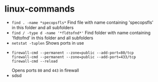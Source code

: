 # linux-commands
* `find . -name *specopsfls*` Find file with name containing 'specopsfls' in this folder and all subfolders
* `find / -type d -name '*fldtofnd*'` Find folder with name containing 'fldtofnd' in this folder and all subfolders
* `netstat -tuplen` Shows ports in use
* ```
  firewall-cmd --permanent --zone=public --add-port=80/tcp
  firewall-cmd --permanent --zone=public --add-port=433/tcp
  firewall-cmd --reload
  ```
  Opens ports `80` and `443` in firewall
 * sdsd
